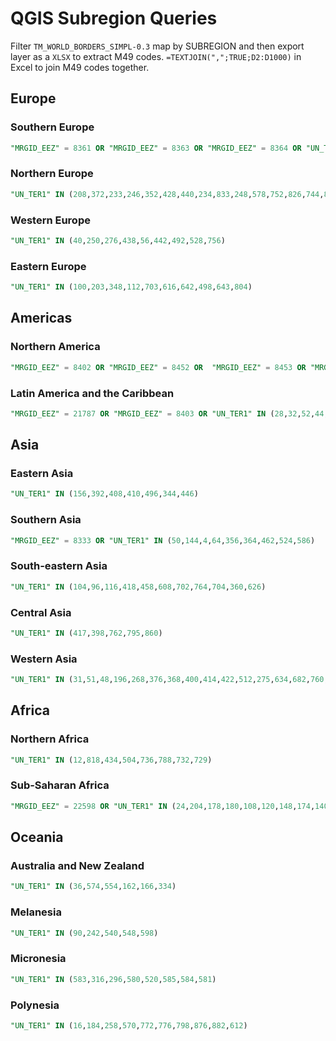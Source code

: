 # QGIS Subregion Queries
Filter `TM_WORLD_BORDERS_SIMPL-0.3` map by SUBREGION and then export layer as a `XLSX` to extract M49 codes. `=TEXTJOIN(",";TRUE;D2:D1000)` in Excel to join M49 codes together.

## Europe
### Southern Europe
```sql
"MRGID_EEZ" = 8361 OR "MRGID_EEZ" = 8363 OR "MRGID_EEZ" = 8364 OR "UN_TER1" IN (8,20,70,191,292,300,336,380,470,499,620,674,688,705,724,807)
```

### Northern Europe
```sql
"UN_TER1" IN (208,372,233,246,352,428,440,234,833,248,578,752,826,744,831,832)
```

### Western Europe
```sql
"UN_TER1" IN (40,250,276,438,56,442,492,528,756)
```

### Eastern Europe
```sql
"UN_TER1" IN (100,203,348,112,703,616,642,498,643,804)
```

## Americas
### Northern America
```sql
"MRGID_EEZ" = 8402 OR "MRGID_EEZ" = 8452 OR  "MRGID_EEZ" = 8453 OR "MRGID_EEZ" = 8463 OR "UN_TER1" IN (60,124,304,840,666)
```

### Latin America and the Caribbean
```sql
"MRGID_EEZ" = 21787 OR "MRGID_EEZ" = 8403 OR "UN_TER1" IN (28,32,52,44,84,68,76,152,136,170,188,192,212,214,218,222,254,238,308,320,328,332,340,388,474,500,484,533,660,740,558,600,604,591,630,659,662,780,858,670,862,92,850,312,530,796,663,652)
```

## Asia
### Eastern Asia
```sql
"UN_TER1" IN (156,392,408,410,496,344,446)
```

### Southern Asia
```sql
"MRGID_EEZ" = 8333 OR "UN_TER1" IN (50,144,4,64,356,364,462,524,586)
```

### South-eastern Asia
```sql
"UN_TER1" IN (104,96,116,418,458,608,702,764,704,360,626)
```

### Central Asia
```sql
"UN_TER1" IN (417,398,762,795,860)
```

### Western Asia
```sql
"UN_TER1" IN (31,51,48,196,268,376,368,400,414,422,512,275,634,682,760,792,887,784)
```

## Africa
### Northern Africa
```sql
"UN_TER1" IN (12,818,434,504,736,788,732,729)
```

### Sub-Saharan Africa
```sql
"MRGID_EEZ" = 22598 OR "UN_TER1" IN (24,204,178,180,108,120,148,174,140,132,262,226,232,231,270,266,288,324,384,404,430,450,466,480,478,508,454,562,175,566,624,638,646,690,710,426,72,686,694,706,768,678,834,800,854,516,748,894,716,654,728)
```

## Oceania
### Australia and New Zealand
```sql
"UN_TER1" IN (36,574,554,162,166,334)
```

### Melanesia
```sql
"UN_TER1" IN (90,242,540,548,598)
```

### Micronesia
```sql
"UN_TER1" IN (583,316,296,580,520,585,584,581)
```

### Polynesia
```sql
"UN_TER1" IN (16,184,258,570,772,776,798,876,882,612)
```
